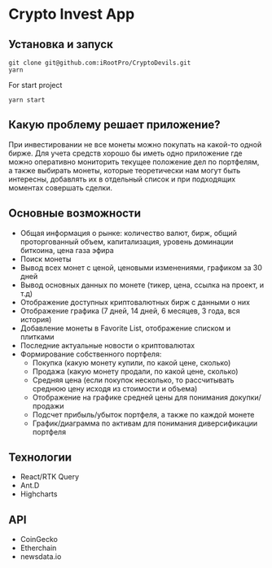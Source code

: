 # Crypto Invest App

## Установка и запуск

```shell
git clone git@github.com:iRootPro/CryptoDevils.git
yarn
```

For start project

```shell
yarn start
```

## Какую проблему решает приложение?

При инвестировании не все монеты можно покупать на какой-то одной бирже. Для учета средств хорошо бы иметь одно приложение
где можно оперативно мониторить текущее положение дел по портфелям, а также выбирать монеты, которые теоретически нам могут быть интересны, добавлять их в отдельный список и при подходящих моментах совершать сделки.


## Основные возможности
- Общая информация о рынке: количество валют, бирж, общий проторгованный объем, капитализация, уровень доминации биткоина, цена газа эфира
- Поиск монеты
- Вывод всех монет с ценой, ценовыми изменениями, графиком за 30 дней
- Вывод основных данных по монете (тикер, цена, ссылка на проект, и т.д)
- Отображение доступных криптовалютных бирж с данными о них
- Отображение графика (7 дней, 14 дней, 6 месяцев, 3 года, вся история)
- Добавление монеты в Favorite List, отображение списком и плитками
- Последние актуальные новости о криптовалютах
- Формирование собственного портфеля:
  - Покупка (какую монету купили, по какой цене, сколько)
  - Продажа (какую монету продали, по какой цене, сколько)
  - Средняя цена (если покупок несколько, то рассчитывать среднюю цену исходя из стоимости и объема)
  - Отображение на графике средней цены для понимания докупки/продажи
  - Подсчет прибыль/убыток портфеля, а также по каждой монете
  - График/диаграмма по активам для понимания диверсификации портфеля

## Технологии
- React/RTK Query
- Ant.D
- Highcharts

## API
- CoinGecko
- Etherchain
- newsdata.io
